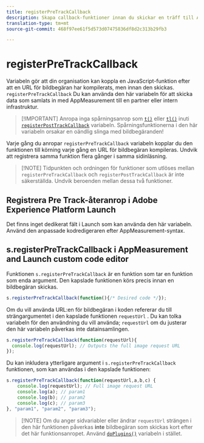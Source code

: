 ```yaml
---
title: registerPreTrackCallback
description: Skapa callback-funktioner innan du skickar en träff till Adobe.
translation-type: tm+mt
source-git-commit: 468f97ee61f5d573d07475836df8d2c313b29fb3

---
```



# registerPreTrackCallback

Variabeln gör att din organisation kan koppla en JavaScript-funktion efter att en URL för bildbegäran har kompilerats, men innan den skickas. `registerPreTrackCallback` Du kan använda den här variabeln för att skicka data som samlats in med AppMeasurement till en partner eller intern infrastruktur.

> [!IMPORTANT] Anropa inga spårningsanrop som [`t()`](t-method.md) eller [`tl()`](tl-method.md) inuti [`registerPostTrackCallback`](registerposttrackcallback.md) variabeln. Spårningsfunktionerna i den här variabeln orsakar en oändlig slinga med bildbegäranden!

Varje gång du anropar `registerPreTrackCallback` variabeln kopplar du den funktionen till körning varje gång en URL för bildbegäran kompileras. Undvik att registrera samma funktion flera gånger i samma sidinläsning.

> [!NOTE] Tidpunkten och ordningen för funktioner som utlöses mellan `registerPreTrackCallback` och `registerPostTrackCallback` är inte säkerställda. Undvik beroenden mellan dessa två funktioner.

## Registrera Pre Track-återanrop i Adobe Experience Platform Launch

Det finns inget dedikerat fält i Launch som kan använda den här variabeln. Använd den anpassade kodredigeraren efter AppMeasurement-syntax.

## s.registerPreTrackCallback i AppMeasurement and Launch custom code editor

Funktionen `s.registerPreTrackCallback` är en funktion som tar en funktion som enda argument. Den kapslade funktionen körs precis innan en bildbegäran skickas.

```js
s.registerPreTrackCallback(function(){/* Desired code */});
```

Om du vill använda URL:en för bildbegäran i koden refererar du till strängargumentet i den kapslade funktionen `requestUrl` . Du kan tolka variabeln för den användning du vill använda; `requestUrl` om du justerar den här variabeln påverkas inte datainsamlingen.

```js
s.registerPreTrackCallback(function(requestUrl){
  console.log(requestUrl); // Outputs the full image request URL
});
```

Du kan inkludera ytterligare argument i `s.registerPreTrackCallback` funktionen, som kan användas i den kapslade funktionen:

```js
s.registerPreTrackCallback(function(requestUrl,a,b,c) {
    console.log(requestUrl); // Full image request URL
    console.log(a); // param1
    console.log(b); // param2
    console.log(c); // param3
}, "param1", "param2", "param3");
```

> [!NOTE] Om du anger sidvariabler eller ändrar `requestUrl` strängen i den här funktionen påverkas **inte** bildbegäran som skickas kort efter det här funktionsanropet. Använd [`doPlugins()`](doplugins.md) variabeln i stället.
